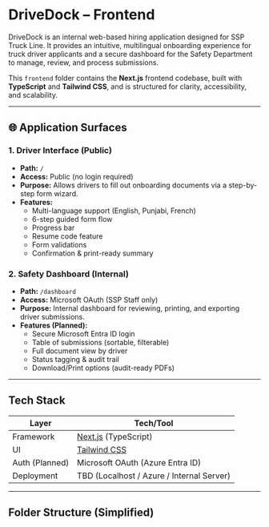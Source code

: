 # DriveDock – Frontend

DriveDock is an internal web-based hiring application designed for SSP Truck Line. It provides an intuitive, multilingual onboarding experience for truck driver applicants and a secure dashboard for the Safety Department to manage, review, and process submissions.

This `frontend` folder contains the **Next.js** frontend codebase, built with **TypeScript** and **Tailwind CSS**, and is structured for clarity, accessibility, and scalability.

---

## 🌐 Application Surfaces

### 1. Driver Interface (Public)

- **Path:** `/`
- **Access:** Public (no login required)
- **Purpose:** Allows drivers to fill out onboarding documents via a step-by-step form wizard.
- **Features:**
  - Multi-language support (English, Punjabi, French)
  - 6-step guided form flow
  - Progress bar
  - Resume code feature
  - Form validations
  - Confirmation & print-ready summary

### 2. Safety Dashboard (Internal)

- **Path:** `/dashboard`
- **Access:** Microsoft OAuth (SSP Staff only)
- **Purpose:** Internal dashboard for reviewing, printing, and exporting driver submissions.
- **Features (Planned):**
  - Secure Microsoft Entra ID login
  - Table of submissions (sortable, filterable)
  - Full document view by driver
  - Status tagging & audit trail
  - Download/Print options (audit-ready PDFs)

---

## Tech Stack

| Layer        | Tech/Tool                 |
|--------------|---------------------------|
| Framework    | [Next.js](https://nextjs.org/) (TypeScript) |
| UI           | [Tailwind CSS](https://tailwindcss.com/) |
| Auth (Planned) | Microsoft OAuth (Azure Entra ID) |
| Deployment   | TBD (Localhost / Azure / Internal Server) |

---

## Folder Structure (Simplified)

